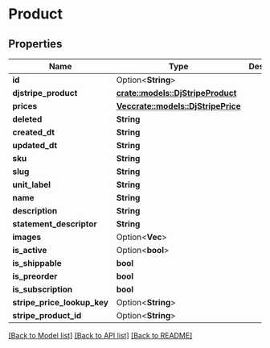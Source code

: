 # Product

## Properties

Name | Type | Description | Notes
------------ | ------------- | ------------- | -------------
**id** | Option<**String**> |  | [optional]
**djstripe_product** | [**crate::models::DjStripeProduct**](DjStripeProduct.md) |  | 
**prices** | [**Vec<crate::models::DjStripePrice>**](DjStripePrice.md) |  | 
**deleted** | **String** |  | [readonly]
**created_dt** | **String** |  | [readonly]
**updated_dt** | **String** |  | [readonly]
**sku** | **String** |  | 
**slug** | **String** |  | 
**unit_label** | **String** |  | 
**name** | **String** |  | 
**description** | **String** |  | 
**statement_descriptor** | **String** |  | 
**images** | Option<**Vec<String>**> |  | [optional]
**is_active** | Option<**bool**> |  | [optional]
**is_shippable** | **bool** |  | 
**is_preorder** | **bool** |  | 
**is_subscription** | **bool** |  | 
**stripe_price_lookup_key** | Option<**String**> |  | [optional]
**stripe_product_id** | Option<**String**> |  | [optional]

[[Back to Model list]](../README.md#documentation-for-models) [[Back to API list]](../README.md#documentation-for-api-endpoints) [[Back to README]](../README.md)


